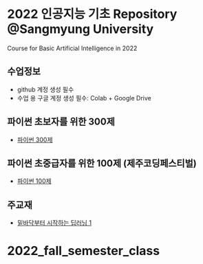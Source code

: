 # 2022 인공지능 기초 Repository @Sangmyung University
Course for Basic Artificial Intelligence in 2022

## 수업정보
- github 계정 생성 필수
- 수업 용 구글 계정 생성 필수: Colab + Google Drive

## 파이썬 초보자를 위한 300제
- [파이썬 300제](https://wikidocs.net/book/922)

## 파이썬 초중급자를 위한 100제 (제주코딩페스티벌)
- [파이썬 100제](https://www.notion.so/Python-100-6ee1860ce29a41bc8eb6b9cfa7d7f06c)

## 주교재
- [밑바닥부터 시작하는 딥러닝 1](https://www.hanbit.co.kr/store/books/look.php?p_code=B8475831198)
# 2022_fall_semester_class
